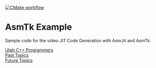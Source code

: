 [![CMake workflow](https://github.com/LegalizeAdulthood/asmtk-example/actions/workflows/cmake.yml/badge.svg)](https://github.com/LegalizeAdulthood/asmtk-example/actions/workflows/cmake.yml)

# AsmTk Example

Sample code for the video JIT Code Generation with AsmJit and AsmTk.

[Utah C++ Programmers](https://meetup.com/utah-cpp-programmers)\
[Past Topics](https://utahcpp.wordpress.com/past-meeting-topics/)\
[Future Topics](https://utahcpp.wordpress.com/future-meeting-topics/)
